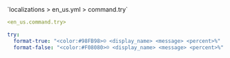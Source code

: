 <!--@include: @/parts/module/command/try.md#title-->
<!--@include: @/parts/words.md#path--> `localizations > en_us.yml > command.try`

<!--@include: @/parts/module/command/try.md#explanation-->

<!--@include: @/parts/words.md#edit-->
```yaml
<en_us.command.try>
```

<!--@include: @/parts/words.md#default-->
```yaml
try:
  format-true: "<color:#98FB98>☺ <display_name> <message> <percent>%"
  format-false: "<color:#F08080>☹ <display_name> <message> <percent>%"
```

<!--@include: @/parts/module/command/try.md#parameters-->
<!--@include: @/parts/module/command/try.md#localization-->


